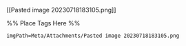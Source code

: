 <span class='gallery-span-info'> [[Pasted image 20230718183105.png]] </span>

%% Place Tags Here %%
```gallery-info
imgPath=Meta/Attachments/Pasted image 20230718183105.png
```
